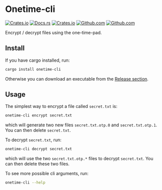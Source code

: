 # Onetime-cli

[![Crates.io][crates_img]][crates_lnk]
[![Docs.rs][docs_img]][docs_lnk]
[![Crates.io][dwn_img]][crates_lnk]
[![Github.com][issues_img]][issues_lnk]
[![Github.com][license_img]][license_lnk]

[crates_img]:https://img.shields.io/crates/v/onetime-cli
[crates_lnk]:https://crates.io/crates/onetime-cli

[docs_img]:https://img.shields.io/docsrs/onetime-cli/latest
[docs_lnk]:https://docs.rs/onetime-cli

[dwn_img]:https://img.shields.io/crates/d/onetime-cli

[license_img]:https://img.shields.io/crates/l/onetime-cli
[license_lnk]:https://github.com/einfachIrgendwer0815/onetime-cli/blob/main/LICENSE

[issues_img]:https://img.shields.io/github/issues/einfachIrgendwer0815/onetime-cli
[issues_lnk]:https://github.com/einfachIrgendwer0815/onetime-cli/issues

Encrypt / decrypt files using the one-time-pad.

## Install

If you have cargo installed, run:
```bash
cargo install onetime-cli
```

Otherwise you can download an executable from the [Release section](https://github.com/einfachIrgendwer0815/onetime-cli/releases).



## Usage

The simplest way to encrypt a file called `secret.txt` is:
```bash
onetime-cli encrypt secret.txt
```
which will generate two new files `secret.txt.otp.0` and `secret.txt.otp.1`. You can then delete `secret.txt`.



To decrypt `secret.txt`, run:
```bash
onetime-cli decrypt secret.txt
```
which will use the two `secret.txt.otp.*` files to decrypt `secret.txt`. You can then delete these two files.



To see more possible cli arguments, run:
```bash
onetime-cli --help
```
